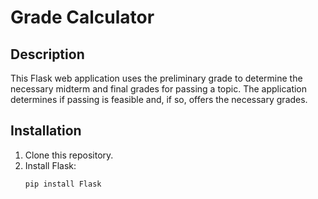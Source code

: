 # Grade Calculator

## Description

This Flask web application uses the preliminary grade to determine the necessary midterm and final grades for passing a topic. The application determines if passing is feasible and, if so, offers the necessary grades.

## Installation

1. Clone this repository.
2. Install Flask:
   ```bash
   pip install Flask

